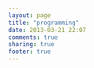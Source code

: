 ```yaml
---
layout: page
title: "programming"
date: 2013-03-21 22:07
comments: true
sharing: true
footer: true
---
```

